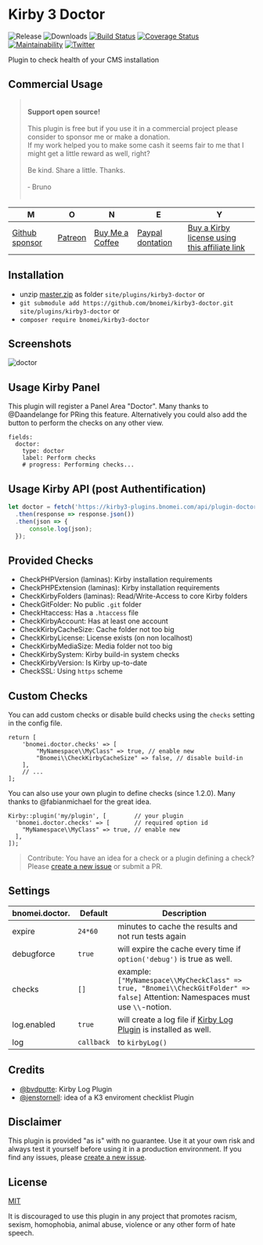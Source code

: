 # Kirby 3 Doctor

![Release](https://flat.badgen.net/packagist/v/bnomei/kirby3-doctor?color=ae81ff)
![Downloads](https://flat.badgen.net/packagist/dt/bnomei/kirby3-doctor?color=272822)
[![Build Status](https://flat.badgen.net/travis/bnomei/kirby3-doctor)](https://travis-ci.com/bnomei/kirby3-doctor)
[![Coverage Status](https://flat.badgen.net/coveralls/c/github/bnomei/kirby3-doctor)](https://coveralls.io/github/bnomei/kirby3-doctor)
[![Maintainability](https://flat.badgen.net/codeclimate/maintainability/bnomei/kirby3-doctor)](https://codeclimate.com/github/bnomei/kirby3-doctor)
[![Twitter](https://flat.badgen.net/badge/twitter/bnomei?color=66d9ef)](https://twitter.com/bnomei)

Plugin to check health of your CMS installation

## Commercial Usage

> <br>
> <b>Support open source!</b><br><br>
> This plugin is free but if you use it in a commercial project please consider to sponsor me or make a donation.<br>
> If my work helped you to make some cash it seems fair to me that I might get a little reward as well, right?<br><br>
> Be kind. Share a little. Thanks.<br><br>
> &dash; Bruno<br>
> &nbsp;

| M | O | N | E | Y |
|---|----|---|---|---|
| [Github sponsor](https://github.com/sponsors/bnomei) | [Patreon](https://patreon.com/bnomei) | [Buy Me a Coffee](https://buymeacoff.ee/bnomei) | [Paypal dontation](https://www.paypal.me/bnomei/15) | [Buy a Kirby license using this affiliate link](https://a.paddle.com/v2/click/1129/35731?link=1170) |

## Installation

- unzip [master.zip](https://github.com/bnomei/kirby3-doctor/archive/master.zip) as folder `site/plugins/kirby3-doctor` or
- `git submodule add https://github.com/bnomei/kirby3-doctor.git site/plugins/kirby3-doctor` or
- `composer require bnomei/kirby3-doctor`

## Screenshots

![doctor](https://raw.githubusercontent.com/bnomei/kirby3-doctor/master/kirby3-doctor-screenshot-1.gif)

## Usage Kirby Panel

This plugin will register a Panel Area "Doctor". Many thanks to @Daandelange for PRing this feature.
Alternatively you could also add the button to perform the checks on any other view.

```
fields:
  doctor:
    type: doctor
    label: Perform checks
    # progress: Performing checks...
```

## Usage Kirby API (post Authentification)

```js
let doctor = fetch('https://kirby3-plugins.bnomei.com/api/plugin-doctor/check')
  .then(response => response.json())
  .then(json => {
      console.log(json);
  });
```

## Provided Checks

- CheckPHPVersion (laminas): Kirby installation requirements
- CheckPHPExtension (laminas): Kirby installation requirements
- CheckKirbyFolders (laminas): Read/Write-Access to core Kirby folders
- CheckGitFolder: No public `.git` folder
- CheckHtaccess: Has a `.htaccess` file
- CheckKirbyAccount: Has at least one account
- CheckKirbyCacheSize: Cache folder not too big
- CheckKirbyLicense: License exists (on non localhost)
- CheckKirbyMediaSize: Media folder not too big
- CheckKirbySystem: Kirby build-in system checks
- CheckKirbyVersion: Is Kirby up-to-date
- CheckSSL: Using `https` scheme

## Custom Checks

You can add custom checks or disable build checks using the `checks` setting in the config file.

```
return [
    'bnomei.doctor.checks' => [
        "MyNamespace\\MyClass" => true, // enable new
        "Bnomei\\CheckKirbyCacheSize" => false, // disable build-in
    ],
    // ...
];
```

You can also use your own plugin to define checks (since 1.2.0). Many thanks to @fabianmichael for the great idea.
```
Kirby::plugin('my/plugin', [        // your plugin
  'bnomei.doctor.checks' => [       // required option id
    "MyNamespace\\MyClass" => true, // enable new
  ],
]);
```

> Contribute: You have an idea for a check or a plugin defining a check? Please [create a new issue](https://github.com/bnomei/kirby3-doctor/issues/new) or submit a PR.

## Settings

| bnomei.doctor.           | Default        | Description               |
|--------------------------|----------------|---------------------------|
| expire | `24*60` | minutes to cache the results and not run tests again |
| debugforce | `true` | will expire the cache every time if `option('debug')` is true as well. |
| checks | `[]` | example: `["MyNamespace\\MyCheckClass" => true, "Bnomei\\CheckGitFolder" => false]` Attention: Namespaces must use `\\`-notion. |
| log.enabled | `true` | will create a log file if [Kirby Log Plugin](https://github.com/bvdputte/kirby-log) is installed as well. |
| log | `callback` | to `kirbyLog()` |

## Credits

- [@bvdputte](https://github.com/bvdputte): Kirby Log Plugin
- [@jenstornell](https://github.com/jenstornell): idea of a K3 enviroment checklist Plugin

## Disclaimer

This plugin is provided "as is" with no guarantee. Use it at your own risk and always test it yourself before using it in a production environment. If you find any issues, please [create a new issue](https://github.com/bnomei/kirby3-doctor/issues/new).

## License

[MIT](https://opensource.org/licenses/MIT)

It is discouraged to use this plugin in any project that promotes racism, sexism, homophobia, animal abuse, violence or any other form of hate speech.

